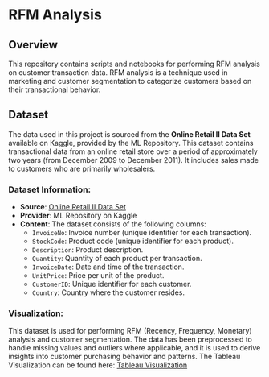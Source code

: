 # RFM Analysis

## Overview
This repository contains scripts and notebooks for performing RFM analysis on customer transaction data. RFM analysis is a technique used in marketing and customer segmentation to categorize customers based on their transactional behavior.

## Dataset

The data used in this project is sourced from the **Online Retail II Data Set** available on Kaggle, provided by the ML Repository. This dataset contains transactional data from an online retail store over a period of approximately two years (from December 2009 to December 2011). It includes sales made to customers who are primarily wholesalers.

### Dataset Information:
- **Source**: [Online Retail II Data Set](https://www.kaggle.com/datasets/mathchi/online-retail-ii-data-set-from-ml-repository)
- **Provider**: ML Repository on Kaggle
- **Content**: The dataset consists of the following columns:
  - `InvoiceNo`: Invoice number (unique identifier for each transaction).
  - `StockCode`: Product code (unique identifier for each product).
  - `Description`: Product description.
  - `Quantity`: Quantity of each product per transaction.
  - `InvoiceDate`: Date and time of the transaction.
  - `UnitPrice`: Price per unit of the product.
  - `CustomerID`: Unique identifier for each customer.
  - `Country`: Country where the customer resides.

### Visualization:
This dataset is used for performing RFM (Recency, Frequency, Monetary) analysis and customer segmentation. The data has been preprocessed to handle missing values and outliers where applicable, and it is used to derive insights into customer purchasing behavior and patterns. The Tableau Visualization can be found here: [Tableau Visualization](https://public.tableau.com/app/profile/ashnair/viz/RFMAnalysis_17183097564710/RFMAnalysisDashboard?publish=yes)
